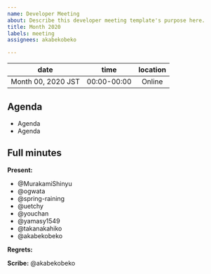 ```yaml
---
name: Developer Meeting
about: Describe this developer meeting template's purpose here.
title: Month 2020
labels: meeting
assignees: akabekobeko

---
```


|date | time | location|
|:--:|:--:|:--:|
|Month 00, 2020 JST | 00:00-00:00 |Online|

## Agenda

- Agenda
- Agenda

## Full minutes

**Present:**
- @MurakamiShinyu
- @ogwata
- @spring-raining
- @uetchy
- @youchan
- @yamasy1549
- @takanakahiko
- @akabekobeko

**Regrets:**

**Scribe:** @akabekobeko
